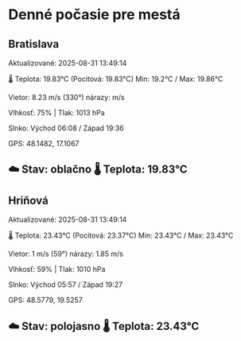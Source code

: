 ﻿# Denné počasie pre mestá

## Bratislava
Aktualizované: 2025-08-31 13:49:14

🌡️ Teplota: 19.83°C 
(Pocitová: 19.83°C)
Min: 19.2°C / Max: 19.86°C

Vietor: 8.23 m/s    (330°) 
nárazy:  m/s

Vlhkosť: 75% | Tlak: 1013 hPa

Slnko: Východ 06:08 / Západ 19:36

GPS: 48.1482, 17.1067

☁️ Stav: oblačno        🌡️ Teplota: 19.83°C
---

## Hriňová
Aktualizované: 2025-08-31 13:49:14

🌡️ Teplota: 23.43°C 
(Pocitová: 23.37°C)
Min: 23.43°C / Max: 23.43°C

Vietor: 1 m/s (59°)
nárazy: 1.85 m/s

Vlhkosť: 59% | Tlak: 1010 hPa

Slnko: Východ 05:57 / Západ 19:27

GPS: 48.5779, 19.5257

☁️ Stav: polojasno        🌡️ Teplota: 23.43°C
---
